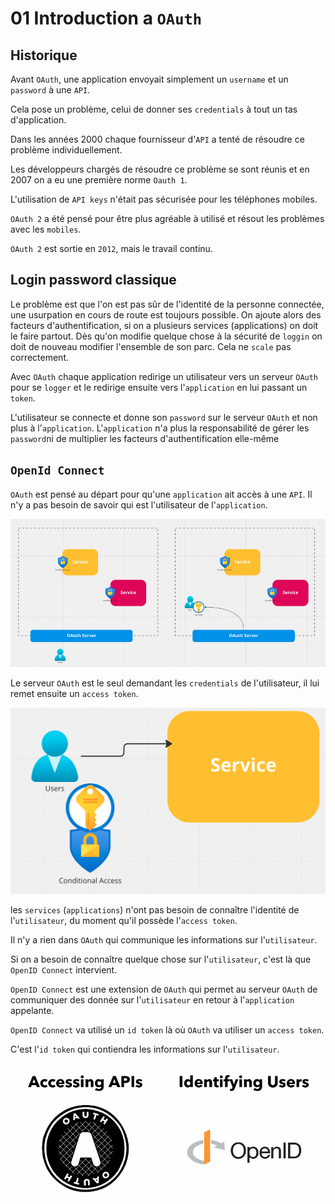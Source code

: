 # 01 Introduction a `OAuth`



## Historique

Avant `OAuth`, une application envoyait simplement un `username` et un `password` à une `API`.

Cela pose un problème, celui de donner ses `credentials` à tout un tas d'application.

Dans les années 2000 chaque fournisseur d'`API` a tenté de résoudre ce problème individuellement.

Les développeurs chargés de résoudre ce problème se sont réunis et en 2007 on a eu une première norme `Oauth 1`.

L'utilisation de `API keys` n'était pas sécurisée pour les téléphones mobiles.

`OAuth 2` a été pensé pour être plus agréable à utilisé et résout les problèmes avec les `mobiles`.

`OAuth 2` est sortie en `2012`, mais le travail continu.



## Login password classique

Le problème est que l'on est pas sûr de l'identité de la personne connectée, une usurpation en cours de route est toujours possible. On ajoute alors des facteurs d'authentification, si on a plusieurs services (applications) on doit le faire partout. Dès qu'on modifie quelque chose à la sécurité de `loggin` on doit de nouveau modifier l'ensemble de son parc. Cela ne `scale` pas correctement.

Avec `OAuth` chaque application redirige un utilisateur vers un serveur `OAuth` pour se `logger` et le redirige ensuite vers l'`application` en lui passant un `token`.

L'utilisateur se connecte et donne son `password` sur le serveur `OAuth` et non plus à l'`application`. L'`application` n'a plus la responsabilité de gérer les `password`ni de multiplier les facteurs d'authentification elle-même

 

## `OpenId Connect`

`OAuth` est pensé au départ pour qu'une `application` ait accès à une `API`.  Il n'y a pas besoin de savoir qui est l'utilisateur de l'`application`.

<img src="assets/oauth-principle-access-authorization.png" alt="oauth-principle-access-authorization" style="zoom: 67%;" />

Le serveur `OAuth` est le seul demandant les `credentials` de l'utilisateur, il lui remet ensuite un `access token`.

<img src="assets/authentified-access-oauth-token.png" alt="authentified-access-oauth-token" style="zoom:50%;" />

les `services` (`applications`) n'ont pas besoin de connaître l'identité de l'`utilisateur`, du moment qu'il possède l'`access token`.

Il n'y a rien dans `OAuth` qui communique les informations sur l'`utilisateur`.

Si on a besoin de connaître quelque chose sur l'`utilisateur`, c'est là que `OpenID Connect` intervient.

`OpenID Connect` est une extension de `OAuth` qui permet au serveur `OAuth` de communiquer des donnée sur l'`utilisateur` en retour à l'`application` appelante.

`OpenID Connect` va utilisé un `id token` là où `OAuth` va utiliser un `access token`.

C'est l'`id token` qui contiendra les informations sur l'`utilisateur`.

<img src="assets/logos-openid-connect-oauth.png" alt="logos-openid-connect-oauth" style="zoom:67%;" />















































